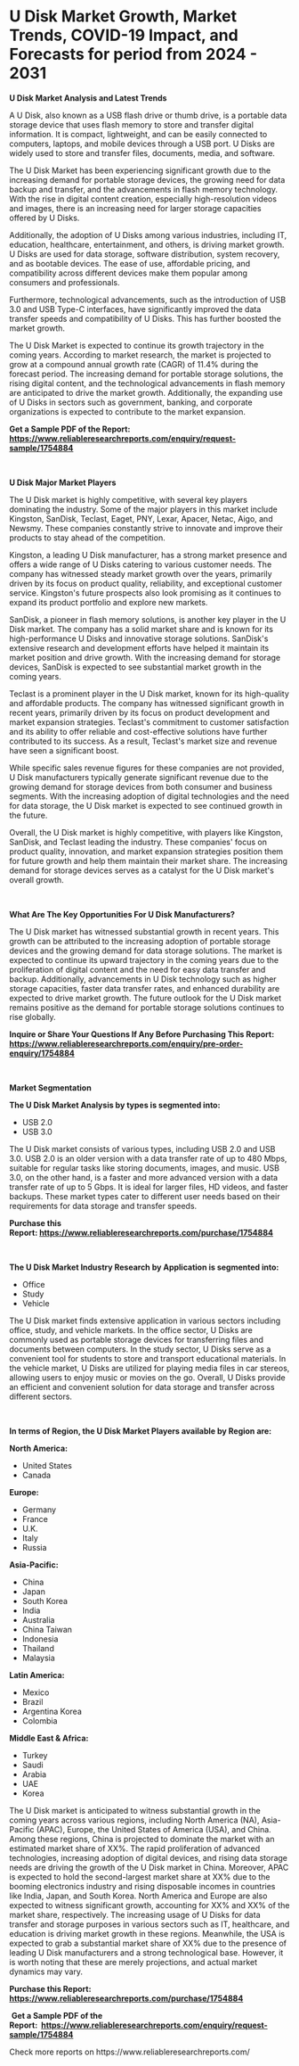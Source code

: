 <p><h1>U Disk Market Growth, Market Trends, COVID-19 Impact, and Forecasts for period from 2024 - 2031</h1></p><p><strong>U Disk Market Analysis and Latest Trends</strong></p>
<p><p>A U Disk, also known as a USB flash drive or thumb drive, is a portable data storage device that uses flash memory to store and transfer digital information. It is compact, lightweight, and can be easily connected to computers, laptops, and mobile devices through a USB port. U Disks are widely used to store and transfer files, documents, media, and software.</p><p>The U Disk Market has been experiencing significant growth due to the increasing demand for portable storage devices, the growing need for data backup and transfer, and the advancements in flash memory technology. With the rise in digital content creation, especially high-resolution videos and images, there is an increasing need for larger storage capacities offered by U Disks.</p><p>Additionally, the adoption of U Disks among various industries, including IT, education, healthcare, entertainment, and others, is driving market growth. U Disks are used for data storage, software distribution, system recovery, and as bootable devices. The ease of use, affordable pricing, and compatibility across different devices make them popular among consumers and professionals.</p><p>Furthermore, technological advancements, such as the introduction of USB 3.0 and USB Type-C interfaces, have significantly improved the data transfer speeds and compatibility of U Disks. This has further boosted the market growth.</p><p>The U Disk Market is expected to continue its growth trajectory in the coming years. According to market research, the market is projected to grow at a compound annual growth rate (CAGR) of 11.4% during the forecast period. The increasing demand for portable storage solutions, the rising digital content, and the technological advancements in flash memory are anticipated to drive the market growth. Additionally, the expanding use of U Disks in sectors such as government, banking, and corporate organizations is expected to contribute to the market expansion.</p></p>
<p><strong>Get a Sample PDF of the Report:&nbsp; <a href="https://www.reliableresearchreports.com/enquiry/request-sample/1754884">https://www.reliableresearchreports.com/enquiry/request-sample/1754884</a></strong></p>
<p>&nbsp;</p>
<p><strong>U Disk Major Market Players</strong></p>
<p><p>The U Disk market is highly competitive, with several key players dominating the industry. Some of the major players in this market include Kingston, SanDisk, Teclast, Eaget, PNY, Lexar, Apacer, Netac, Aigo, and Newsmy. These companies constantly strive to innovate and improve their products to stay ahead of the competition.</p><p>Kingston, a leading U Disk manufacturer, has a strong market presence and offers a wide range of U Disks catering to various customer needs. The company has witnessed steady market growth over the years, primarily driven by its focus on product quality, reliability, and exceptional customer service. Kingston's future prospects also look promising as it continues to expand its product portfolio and explore new markets.</p><p>SanDisk, a pioneer in flash memory solutions, is another key player in the U Disk market. The company has a solid market share and is known for its high-performance U Disks and innovative storage solutions. SanDisk's extensive research and development efforts have helped it maintain its market position and drive growth. With the increasing demand for storage devices, SanDisk is expected to see substantial market growth in the coming years.</p><p>Teclast is a prominent player in the U Disk market, known for its high-quality and affordable products. The company has witnessed significant growth in recent years, primarily driven by its focus on product development and market expansion strategies. Teclast's commitment to customer satisfaction and its ability to offer reliable and cost-effective solutions have further contributed to its success. As a result, Teclast's market size and revenue have seen a significant boost.</p><p>While specific sales revenue figures for these companies are not provided, U Disk manufacturers typically generate significant revenue due to the growing demand for storage devices from both consumer and business segments. With the increasing adoption of digital technologies and the need for data storage, the U Disk market is expected to see continued growth in the future.</p><p>Overall, the U Disk market is highly competitive, with players like Kingston, SanDisk, and Teclast leading the industry. These companies' focus on product quality, innovation, and market expansion strategies position them for future growth and help them maintain their market share. The increasing demand for storage devices serves as a catalyst for the U Disk market's overall growth.</p></p>
<p>&nbsp;</p>
<p><strong>What Are The Key Opportunities For U Disk Manufacturers?</strong></p>
<p><p>The U Disk market has witnessed substantial growth in recent years. This growth can be attributed to the increasing adoption of portable storage devices and the growing demand for data storage solutions. The market is expected to continue its upward trajectory in the coming years due to the proliferation of digital content and the need for easy data transfer and backup. Additionally, advancements in U Disk technology such as higher storage capacities, faster data transfer rates, and enhanced durability are expected to drive market growth. The future outlook for the U Disk market remains positive as the demand for portable storage solutions continues to rise globally.</p></p>
<p><strong>Inquire or Share Your Questions If Any Before Purchasing This Report: <a href="https://www.reliableresearchreports.com/enquiry/pre-order-enquiry/1754884">https://www.reliableresearchreports.com/enquiry/pre-order-enquiry/1754884</a></strong></p>
<p>&nbsp;</p>
<p><strong>Market Segmentation</strong></p>
<p><strong>The U Disk Market Analysis by types is segmented into:</strong></p>
<p><ul><li>USB 2.0</li><li>USB 3.0</li></ul></p>
<p><p>The U Disk market consists of various types, including USB 2.0 and USB 3.0. USB 2.0 is an older version with a data transfer rate of up to 480 Mbps, suitable for regular tasks like storing documents, images, and music. USB 3.0, on the other hand, is a faster and more advanced version with a data transfer rate of up to 5 Gbps. It is ideal for larger files, HD videos, and faster backups. These market types cater to different user needs based on their requirements for data storage and transfer speeds.</p></p>
<p><strong>Purchase this Report:&nbsp;<a href="https://www.reliableresearchreports.com/purchase/1754884">https://www.reliableresearchreports.com/purchase/1754884</a></strong></p>
<p>&nbsp;</p>
<p><strong>The U Disk Market Industry Research by Application is segmented into:</strong></p>
<p><ul><li>Office</li><li>Study</li><li>Vehicle</li></ul></p>
<p><p>The U Disk market finds extensive application in various sectors including office, study, and vehicle markets. In the office sector, U Disks are commonly used as portable storage devices for transferring files and documents between computers. In the study sector, U Disks serve as a convenient tool for students to store and transport educational materials. In the vehicle market, U Disks are utilized for playing media files in car stereos, allowing users to enjoy music or movies on the go. Overall, U Disks provide an efficient and convenient solution for data storage and transfer across different sectors.</p></p>
<p>&nbsp;</p>
<p><strong>In terms of Region, the U Disk Market Players available by Region are:</strong></p>
<p>
    <p> <strong> North America: </strong>
        <ul>
            <li>United States</li>
            <li>Canada</li>
        </ul>
        </p> 
    <p> <strong> Europe: </strong>
        <ul>
            <li>Germany</li>
            <li>France</li>
            <li>U.K.</li>
            <li>Italy</li>
            <li>Russia</li>
        </ul>
        </p> 
    <p> <strong> Asia-Pacific: </strong>
        <ul>
            <li>China</li>
            <li>Japan</li>
            <li>South Korea</li>
            <li>India</li>
            <li>Australia</li>
            <li>China Taiwan</li>
            <li>Indonesia</li>
            <li>Thailand</li>
            <li>Malaysia</li>
        </ul>
        </p> 
    <p> <strong> Latin America: </strong>
        <ul>
            <li>Mexico</li>
            <li>Brazil</li>
            <li>Argentina Korea</li>
            <li>Colombia</li>
        </ul>
        </p> 
    <p> <strong> Middle East & Africa: </strong>
        <ul>
            <li>Turkey</li>
            <li>Saudi</li>
            <li>Arabia</li>
            <li>UAE</li>
            <li>Korea</li>
        </ul>
    </p>
    </p>
<p><p>The U Disk market is anticipated to witness substantial growth in the coming years across various regions, including North America (NA), Asia-Pacific (APAC), Europe, the United States of America (USA), and China. Among these regions, China is projected to dominate the market with an estimated market share of XX%. The rapid proliferation of advanced technologies, increasing adoption of digital devices, and rising data storage needs are driving the growth of the U Disk market in China. Moreover, APAC is expected to hold the second-largest market share at XX% due to the booming electronics industry and rising disposable incomes in countries like India, Japan, and South Korea. North America and Europe are also expected to witness significant growth, accounting for XX% and XX% of the market share, respectively. The increasing usage of U Disks for data transfer and storage purposes in various sectors such as IT, healthcare, and education is driving market growth in these regions. Meanwhile, the USA is expected to grab a substantial market share of XX% due to the presence of leading U Disk manufacturers and a strong technological base. However, it is worth noting that these are merely projections, and actual market dynamics may vary.</p></p>
<p><strong>Purchase this Report: <a href="https://www.reliableresearchreports.com/purchase/1754884">https://www.reliableresearchreports.com/purchase/1754884</a></strong></p>
<p>&nbsp;<strong>Get a Sample PDF of the Report:&nbsp;&nbsp;<a href="https://www.reliableresearchreports.com/enquiry/request-sample/1754884">https://www.reliableresearchreports.com/enquiry/request-sample/1754884</a></strong></p>
<p><strong></strong></p>
<p>Check more reports on https://www.reliableresearchreports.com/</p>